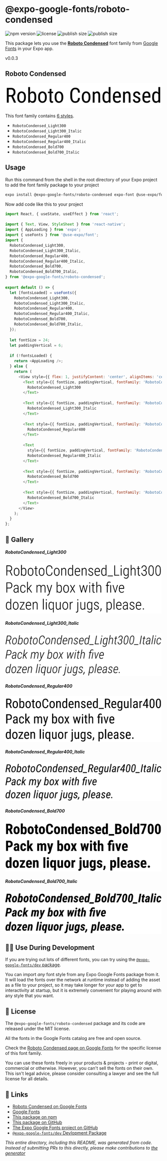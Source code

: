# @expo-google-fonts/roboto-condensed

![npm version](https://flat.badgen.net/npm/v/@expo-google-fonts/roboto-condensed)
![license](https://flat.badgen.net/github/license/expo/google-fonts)
![publish size](https://flat.badgen.net/packagephobia/install/@expo-google-fonts/roboto-condensed)
![publish size](https://flat.badgen.net/packagephobia/publish/@expo-google-fonts/roboto-condensed)

This package lets you use the [**Roboto Condensed**](https://fonts.google.com/specimen/Roboto+Condensed) font family from [Google Fonts](https://fonts.google.com/) in your Expo app.

v0.0.3

## Roboto Condensed

![Roboto Condensed](./font-family.png)

This font family contains [6 styles](#-gallery).

- `RobotoCondensed_Light300`
- `RobotoCondensed_Light300_Italic`
- `RobotoCondensed_Regular400`
- `RobotoCondensed_Regular400_Italic`
- `RobotoCondensed_Bold700`
- `RobotoCondensed_Bold700_Italic`

## Usage

Run this command from the shell in the root directory of your Expo project to add the font family package to your project
```sh
expo install @expo-google-fonts/roboto-condensed expo-font @use-expo/font
```

Now add code like this to your project
```js
import React, { useState, useEffect } from 'react';

import { Text, View, StyleSheet } from 'react-native';
import { AppLoading } from 'expo';
import { useFonts } from '@use-expo/font';
import {
  RobotoCondensed_Light300,
  RobotoCondensed_Light300_Italic,
  RobotoCondensed_Regular400,
  RobotoCondensed_Regular400_Italic,
  RobotoCondensed_Bold700,
  RobotoCondensed_Bold700_Italic,
} from '@expo-google-fonts/roboto-condensed';

export default () => {
  let [fontsLoaded] = useFonts({
    RobotoCondensed_Light300,
    RobotoCondensed_Light300_Italic,
    RobotoCondensed_Regular400,
    RobotoCondensed_Regular400_Italic,
    RobotoCondensed_Bold700,
    RobotoCondensed_Bold700_Italic,
  });

  let fontSize = 24;
  let paddingVertical = 6;

  if (!fontsLoaded) {
    return <AppLoading />;
  } else {
    return (
      <View style={{ flex: 1, justifyContent: 'center', alignItems: 'center' }}>
        <Text style={{ fontSize, paddingVertical, fontFamily: 'RobotoCondensed_Light300' }}>
          RobotoCondensed_Light300
        </Text>

        <Text style={{ fontSize, paddingVertical, fontFamily: 'RobotoCondensed_Light300_Italic' }}>
          RobotoCondensed_Light300_Italic
        </Text>

        <Text style={{ fontSize, paddingVertical, fontFamily: 'RobotoCondensed_Regular400' }}>
          RobotoCondensed_Regular400
        </Text>

        <Text
          style={{ fontSize, paddingVertical, fontFamily: 'RobotoCondensed_Regular400_Italic' }}>
          RobotoCondensed_Regular400_Italic
        </Text>

        <Text style={{ fontSize, paddingVertical, fontFamily: 'RobotoCondensed_Bold700' }}>
          RobotoCondensed_Bold700
        </Text>

        <Text style={{ fontSize, paddingVertical, fontFamily: 'RobotoCondensed_Bold700_Italic' }}>
          RobotoCondensed_Bold700_Italic
        </Text>
      </View>
    );
  }
};

```

## 🔡 Gallery

##### RobotoCondensed_Light300
![RobotoCondensed_Light300](./779b7e4fc31ca5d743e125a1799e9c79dc6ac4ec6e87ca8668ddbe5a157114d7.ttf.png)

##### RobotoCondensed_Light300_Italic
![RobotoCondensed_Light300_Italic](./f3f74b2f03d3c52f24982b0c06b087165cebeeff210f3db18314a3cede24d9c5.ttf.png)

##### RobotoCondensed_Regular400
![RobotoCondensed_Regular400](./a0e62c76df9173512c94484b3994d83d2b4648dadb8ea6104f3656a3b60f25bc.ttf.png)

##### RobotoCondensed_Regular400_Italic
![RobotoCondensed_Regular400_Italic](./271bd0834c4b4fdb5c9c023bbb4067bb29b29e248cd45f845be792f649d30934.ttf.png)

##### RobotoCondensed_Bold700
![RobotoCondensed_Bold700](./75a8116fe33c85a153cc824951286cc88ea5c5278e72f1ad56bf94693e9302e7.ttf.png)

##### RobotoCondensed_Bold700_Italic
![RobotoCondensed_Bold700_Italic](./6aeda8628b19ddf4671e2e3710998ea138a2cd845f54640bb82f89acad0bbaf6.ttf.png)


## 👩‍💻 Use During Development

If you are trying out lots of different fonts, you can try using the [`@expo-google-fonts/dev` package](https://github.com/expo/google-fonts/tree/master/font-packages/dev#readme).

You can import *any* font style from any Expo Google Fonts package from it. It will load the fonts
over the network at runtime instead of adding the asset as a file to your project, so it may take longer
for your app to get to interactivity at startup, but it is extremely convenient
for playing around with any style that you want.

## 📖 License

The `@expo-google-fonts/roboto-condensed` package and its code are released under the MIT license.

All the fonts in the Google Fonts catalog are free and open source.

Check the [Roboto Condensed page on Google Fonts](https://fonts.google.com/specimen/Roboto+Condensed) for the specific license of this font family.

You can use these fonts freely in your products & projects - print or digital, commercial or otherwise. However, you can't sell the fonts on their own. This isn't legal advice, please consider consulting a lawyer and see the full license for all details.

## 🔗 Links

- [Roboto Condensed on Google Fonts](https://fonts.google.com/specimen/Roboto+Condensed)
- [Google Fonts](https://fonts.google.com/)
- [This package on npm](https://www.npmjs.com/package/@expo-google-fonts/roboto-condensed)
- [This package on GitHub](https://github.com/expo/google-fonts/tree/master/font-packages/roboto-condensed)
- [The Expo Google Fonts project on GitHub](https://github.com/expo/google-fonts)
- [`@expo-google-fonts/dev` Devlopment Package](https://github.com/expo/google-fonts/tree/master/font-packages/dev)


*This entire directory, including this README, was generated from code. Instead of submitting PRs to this directly, please make contributions to [the generator](https://github.com/expo/google-fonts/tree/master/packages/generator)*

